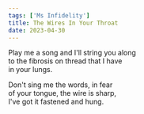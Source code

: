 ```yaml
---
tags: ['Ms Infidelity']
title: The Wires In Your Throat
date: 2023-04-30
---
```


Play me a song and I'll string you along  
to the fibrosis on thread that I have  
in your lungs.

Don't sing me the words, in fear  
of your tongue, the wire is sharp,  
I've got it fastened and hung.
